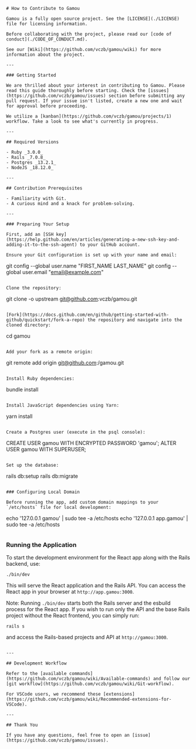 ```
# How to Contribute to Gamou

Gamou is a fully open source project. See the [LICENSE](./LICENSE) file for licensing information.

Before collaborating with the project, please read our [code of conduct](./CODE_OF_CONDUCT.md).

See our [Wiki](https://github.com/vczb/gamou/wiki) for more information about the project.

---

### Getting Started

We are thrilled about your interest in contributing to Gamou. Please read this guide thoroughly before starting. Check the [issues](https://github.com/vczb/gamou/issues) section before submitting any pull request. If your issue isn't listed, create a new one and wait for approval before proceeding.

We utilize a [kanban](https://github.com/vczb/gamou/projects/1) workflow. Take a look to see what's currently in progress.

---

## Required Versions

- Ruby _3.0.0_
- Rails _7.0.8_
- Postgres _13.2.1_
- NodeJS _18.12.0_

---

## Contribution Prerequisites

- Familiarity with Git.
- A curious mind and a knack for problem-solving.

---

### Preparing Your Setup

First, add an [SSH key](https://help.github.com/en/articles/generating-a-new-ssh-key-and-adding-it-to-the-ssh-agent) to your GitHub account.

Ensure your Git configuration is set up with your name and email:

```

git config --global user.name "FIRST_NAME LAST_NAME"
git config --global user.email "email@example.com"

```

Clone the repository:

```

git clone -o upstream git@github.com:vczb/gamou.git

```

[Fork](https://docs.github.com/en/github/getting-started-with-github/quickstart/fork-a-repo) the repository and navigate into the cloned directory:

```

cd gamou

```

Add your fork as a remote origin:

```

git remote add origin git@github.com:<YOUR GITHUB USERNAME>/gamou.git

```

Install Ruby dependencies:

```

bundle install

```

Install JavaScript dependencies using Yarn:

```

yarn install

```

Create a Postgres user (execute in the psql console):

```

CREATE USER gamou WITH ENCRYPTED PASSWORD 'gamou';
ALTER USER gamou WITH SUPERUSER;

```

Set up the database:

```

rails db:setup
rails db:migrate

```

### Configuring Local Domain

Before running the app, add custom domain mappings to your `/etc/hosts` file for local development:

```

echo '127.0.0.1 gamou' | sudo tee -a /etc/hosts
echo '127.0.0.1 app.gamou' | sudo tee -a /etc/hosts

```

```

### Running the Application

To start the development environment for the React app along with the Rails backend, use:

```
./bin/dev
```

This will serve the React application and the Rails API. You can access the React app in your browser at `http://app.gamou:3000`.

Note: Running `./bin/dev` starts both the Rails server and the esbuild process for the React app. If you wish to run only the API and the base Rails project without the React frontend, you can simply run:

```
rails s
```

and access the Rails-based projects and API at `http://gamou:3000`.

```

---

## Development Workflow

Refer to the [available commands](https://github.com/vczb/gamou/wiki/Available-commands) and follow our [git workflow](https://github.com/vczb/gamou/wiki/Git-workflow).

For VSCode users, we recommend these [extensions](https://github.com/vczb/gamou/wiki/Recommended-extensions-for-VSCode).

---

## Thank You

If you have any questions, feel free to open an [issue](https://github.com/vczb/gamou/issues).
```
